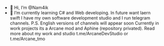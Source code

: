 - 👋 Hi, I’m @Nam4ik
- 🌱 I’m currently learning C# and Web developing. In future want laern swift
I have my own software development studio and I run telegram channels. P.S. English versions of channels will appear soon
Currently in work projects its a Arcane mod and Aphine (repository privated). Read more about my work and studio t.me/ArcaneDevStudio or t.me/Arcane_tmo


<!---
Nam4ik/Nam4ik is a ✨ special ✨ repository because its `README.md` (this file) appears on your GitHub profile.
You can click the Preview link to take a look at your changes.
--->
